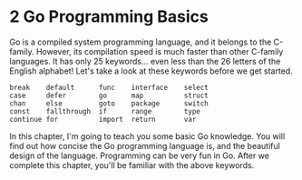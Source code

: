 # 2 Go Programming Basics

Go is a compiled system programming language, and it belongs to the C-family. However, its compilation speed is much faster than other C-family languages. It has only 25 keywords... even less than the 26 letters of the English alphabet! Let's take a look at these keywords before we get started.

	break    default      func    interface    select
	case     defer        go      map          struct
	chan     else         goto    package      switch
	const    fallthrough  if      range        type
	continue for          import  return       var
	
In this chapter, I'm going to teach you some basic Go knowledge. You will find out how concise the Go programming language is, and the beautiful design of the language. Programming can be very fun in Go. After we complete this chapter, you'll be familiar with the above keywords.
